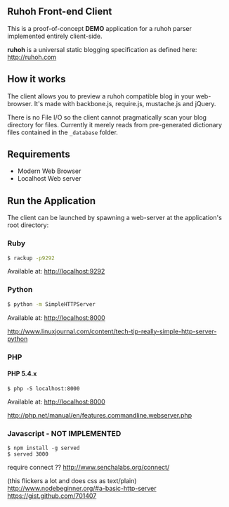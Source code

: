 ## Ruhoh Front-end Client

This is a proof-of-concept **DEMO** application for a ruhoh parser implemented entirely client-side.

**ruhoh** is a universal static blogging specification as defined here: <http://ruhoh.com>


## How it works

The client allows you to preview a ruhoh compatible blog in your web-browser.
It's made with backbone.js, require.js, mustache.js and jQuery.

There is no File I/O so the client cannot pragmatically scan your blog directory for files.
Currently it merely reads from pre-generated dictionary files contained in the `_database` folder.

## Requirements

- Modern Web Browser
- Localhost Web server

## Run the Application

The client can be launched by spawning a web-server at the application's root directory:

### Ruby

````bash
$ rackup -p9292
```` 
Available at: <http://localhost:9292>

### Python

````bash
$ python -m SimpleHTTPServer
````
Available at: <http://localhost:8000>

<http://www.linuxjournal.com/content/tech-tip-really-simple-http-server-python>

### PHP

#### PHP  5.4.x

    $ php -S localhost:8000

Available at: <http://localhost:8000>

<http://php.net/manual/en/features.commandline.webserver.php>
    
### Javascript - NOT IMPLEMENTED

    $ npm install -g served
    $ served 3000

require connect ??
<http://www.senchalabs.org/connect/>

(this flickers a lot and does css as text/plain)    
<http://www.nodebeginner.org/#a-basic-http-server>
<https://gist.github.com/701407>
